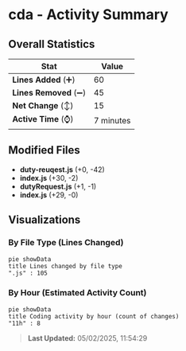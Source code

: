 # cda - Activity Summary 

## Overall Statistics

| Stat                   | Value                                                             |
| ---------------------- | ----------------------------------------------------------------- |
| **Lines Added** (➕)   | 60                                          |
| **Lines Removed** (➖) | 45                                        |
| **Net Change** (↕)    | 15                |
| **Active Time** (⌚)   | 7 minutes |


## Modified Files
- **duty-reuqest.js** (+0, -42)
- **index.js** (+30, -2)
- **dutyRequest.js** (+1, -1)
- **index.js** (+29, -0)

## Visualizations

### By File Type (Lines Changed)

```mermaid
pie showData
title Lines changed by file type
".js" : 105
```

### By Hour (Estimated Activity Count)

```mermaid
pie showData
title Coding activity by hour (count of changes)
"11h" : 8
```


> **Last Updated:** 05/02/2025, 11:54:29